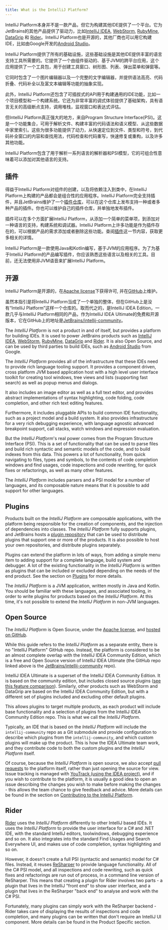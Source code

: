 ```yaml
---
title: What is the IntelliJ Platform?
---
```

IntelliJ Platform本身并不是一款产品，但它为构建其他IDE提供了一个平台。它为JetBrains的其他产品提供了驱动力，比如[IntelliJ IDEA](https://www.jetbrains.com/idea/), [WebStorm](https://www.jetbrains.com/webstorm/), [RubyMine](https://www.jetbrains.com/ruby/), [DataGrip](https://www.jetbrains.com/datagrip/) 和 [Rider](https://www.jetbrains.com/rider/)。IntelliJ Platform也是开源的，其他厂商也可以用它构建IDE，比如由Google开发的[Android Studio](https://developer.android.com/studio/index.html)。

IntelliJ Platform提供了所有的基础设施，这些基础设施是其他IDE提供丰富的语言支持工具所需要的。它提供了一个由组件驱动的、基于JVM的跨平台应用，这个应用提供了一个工具包，用于创建工具窗口、树形图、列表、弹出菜单和弹窗等。

它同时包含了一个图片编辑器以及一个完整的文字编辑器，并提供语法高亮、代码折叠、代码补全以及富文本编辑等功能的抽象实现。

此外，IntelliJ Platform还包含了可插拔式的API用于构建通用的IDE功能，比如一个项目模型和一个构建系统。它还为非常丰富的调式体验提供了基础架构，具有语言无关的高级断点支持，调用堆栈，监视窗口和表达式评估。

但IntelliJ Platform真正强大的地方，来自Program Structure Interface(PSI)。这是一个功能集合，可用于解析文件、构建丰富的代码语法和语义模型、从这些数据中家里索引。这些为很多功能提供了动力，从快速定位到文件、类型和符号，到代码补全窗口的内容和查找用法，代码检查和代码重写，快速修复或重构，以及许多其他功能。

IntelliJ Platform包含了用于解析一系列语言的解析器和PSI模型，它的可组合性意味着可以添加对其他语言的支持。

## 插件

得益于IntelliJ Platform对组件的创建，以及将依赖注入到类中，在IntelliJ Platform上构建的产品都会是组合性的应用程序。IntelliJ Platform完全支持插件，并且JetBrains维护了一个[插件仓库](https://plugins.jetbrains.com)，可以在这个仓库上发布支持一种或者多种产品的插件。你也可以维护自己的插件仓库，并单独地发布插件。

插件可以在多个方面扩展IntelliJ Platform，从添加一个简单的菜单项，到添加对一种语言的支持，构建系统和调试器。IntelliJ Platform上许多功能是作为插件存在的，可以根据产品的需求添加或者删除这些功能。查阅[插件](/basics.md)这一节内容，获取更多相关的详情。

IntelliJ Platform是一款使用Java和Kotlin编写，基于JVM的应用程序。为了为基于IntelliJ Platform的产品编写插件，你应该熟悉这些语言以及相关的工具。目前，还无法使用非JVM语音来扩展IntelliJ Platform。

## 开源

IntelliJ Platform是开源的，在[Apache license](https://github.com/JetBrains/intellij-community/blob/master/LICENSE.txt)下获得许可, 并在[GitHub](https://github.com/JetBrains/intellij-community)上维护。

虽然本指引是将IntelliJ Platform当成了一个单独的整体，但在GitHub上是没有“IntelliJ Platform”这样一个仓库的。取而代之的，是IntelliJ IDEA Edition，一款几乎与IntelliJ Platform相同的产品，作为IntelliJ IDEA Ultimate的免费和开源版本，它在GitHub上的地址是[JetBrains/intellij-community](https://github.com/JetBrains/intellij-community)。



The _IntelliJ Platform_ is not a product in and of itself, but provides a platform for building IDEs. It is used to power JetBrains products such as [IntelliJ IDEA](https://www.jetbrains.com/idea/), [WebStorm](https://www.jetbrains.com/webstorm/), [RubyMine](https://www.jetbrains.com/ruby/), [DataGrip](https://www.jetbrains.com/datagrip/) and [Rider](https://www.jetbrains.com/rider/). It is also Open Source, and can be used by third parties to build IDEs, such as [Android Studio](https://developer.android.com/studio/index.html) from Google.

The _IntelliJ Platform_ provides all of the infrastructure that these IDEs need to provide rich language tooling support. It provides a component driven, cross platform JVM based application host with a high level user interface toolkit for creating tool windows, tree views and lists (supporting fast search) as well as popup menus and dialogs.

It also includes an image editor as well as a full text editor, and provides abstract implementations of syntax highlighting, code folding, code completion, and other rich text editing features.

Furthermore, it includes pluggable APIs to build common IDE functionality, such as a project model and a build system. It also provides infrastructure for a very rich debugging experience, with language agnostic advanced breakpoint support, call stacks, watch windows and expression evaluation.

But the _IntelliJ Platform_'s real power comes from the Program Structure Interface (PSI). This is a set of functionality that can be used to parse files and build rich syntactic and semantic models of the code, and to build indexes from this data. This powers a lot of functionality, from quick navigating to files, types and symbols, to the contents of code completion windows and find usages, code inspections and code rewriting, for quick fixes or refactorings, as well as many other features.

The _IntelliJ Platform_ includes parsers and a PSI model for a number of languages, and its composable nature means that it is possible to add support for other languages.

## Plugins

Products built on the _IntelliJ Platform_ are composable applications, with the platform being responsible for the creation of components, and the injection of dependencies into classes. The _IntelliJ Platform_ fully supports plugins, and JetBrains hosts a [plugin repository](https://plugins.jetbrains.com) that can be used to distribute plugins that support one or more of the products. It is also possible to host your own repositories, and distribute plugins separately.

Plugins can extend the platform in lots of ways, from adding a simple menu item to adding support for a complete language, build system and debugger. A lot of the existing functionality in the _IntelliJ Platform_ is written as plugins that can be included or excluded depending on the needs of the end product. See the section on [Plugins](/basics.md) for more details.

The _IntelliJ Platform_ is a JVM application, written mostly in Java and Kotlin. You should be familiar with these languages, and associated tooling, in order to write plugins for products based on the _IntelliJ Platform_. At this time, it's not possible to extend the _IntelliJ Platform_ in non-JVM languages.

## Open Source

The _IntelliJ Platform_ is Open Source, under the [Apache license](https://github.com/JetBrains/intellij-community/blob/master/LICENSE.txt), and [hosted on GitHub](https://github.com/JetBrains/intellij-community).

While this guide refers to the _IntelliJ Platform_ as a separate entity, there is no "IntelliJ Platform" GitHub repo. Instead, the platform is considered to be an almost complete overlap with the IntelliJ IDEA Community Edition, which is a free and Open Source version of IntelliJ IDEA Ultimate (the GitHub repo linked above is the [JetBrains/intellij-community](https://github.com/JetBrains/intellij-community) repo).

IntelliJ IDEA Ultimate is a superset of the IntelliJ IDEA Community Edition. It is based on the community edition, but includes closed source plugins ([see this feature comparison](https://www.jetbrains.com/idea/features/editions_comparison_matrix.html)). Similarly, other products such as WebStorm and DataGrip are based on the IntelliJ IDEA Community Edition, but with a different set of plugins included and excluding other default plugins.

This allows plugins to target multiple products, as each product will include base functionality and a selection of plugins from the IntelliJ IDEA Community Edition repo. This is what we call the _IntelliJ Platform_.

Typically, an IDE that is based on the _IntelliJ Platform_ will include the `intellij-community` repo as a Git submodule and provide configuration to describe which plugins from the `intellij-community`, and which custom plugins will make up the product. This is how the IDEA Ultimate team work, and they contribute code to both the custom plugins and the _IntelliJ Platform_ itself.

Of course, because the _IntelliJ Platform_ is open source, we also accept [pull requests](https://github.com/JetBrains/intellij-community/pulls) to the platform itself, rather than just opening the source for view. Issue tracking is managed with [YouTrack (using the IDEA project)](https://youtrack.jetbrains.com/issues/IDEA), and if you wish to contribute to the platform, it is usually a good idea to open an issue describing the changes you wish to make before making the changes - this allows the team chance to give feedback and advice. More details can be found in the section on [Contributing to the IntelliJ Platform](/basics/platform_contributions.md).

## Rider

[Rider](https://www.jetbrains.com/rider/) uses the _IntelliJ Platform_ differently to other IntelliJ based IDEs. It uses the _IntelliJ Platform_ to provide the user interface for a C# and .NET IDE, with the standard IntelliJ editors, toolwindows, debugging experience and so on. It also integrates into the standard Find Usages and Search Everywhere UI, and makes use of code completion, syntax highlighting and so on.

However, it doesn't create a full PSI (syntactic and semantic) model for C# files. Instead, it reuses [ReSharper](https://www.jetbrains.com/resharper/) to provide language functionality. All of the C# PSI model, and all inspections and code rewriting, such as quick fixes and refactorings are run out of process, in a command line version of ReSharper. This means that creating a plugin for Rider involves two parts - a plugin that lives in the IntelliJ "front end" to show user interface, and a plugin that lives in the ReSharper "back end" to analyse and work with the C# PSI.

Fortunately, many plugins can simply work with the ReSharper backend - Rider takes care of displaying the results of inspections and code completion, and many plugins can be written that don't require an IntelliJ UI component. More details can be found in the Product Specific section.
